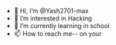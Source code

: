 - 👋 Hi, I’m @Yash2701-max
- 👀 I’m interested in Hacking
- 🌱 I’m currently learning in school
- 📫 How to reach me-- on your 

<!---
Yash2701-max/Yash2701-max is a ✨ special ✨ repository because its `README.md` (this file) appears on your GitHub profile.
You can click the Preview link to take a look at your changes.
--->
